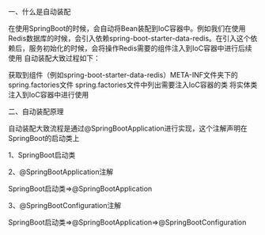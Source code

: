 一、什么是自动装配

在使用SpringBoot的时候，会自动将Bean装配到IoC容器中。例如我们在使用Redis数据库的时候，会引入依赖spring-boot-starter-data-redis。在引入这个依赖后，服务初始化的时候，会将操作Redis需要的组件注入到IoC容器中进行后续使用
自动装配大致过程如下：

获取到组件（例如spring-boot-starter-data-redis）META-INF文件夹下的spring.factories文件 
spring.factories文件中列出需要注入IoC容器的类 将实体类注入到IoC容器中进行使用

二、自动装配原理

自动装配大致流程是通过@SpringBootApplication进行实现，这个注解声明在SpringBoot的启动类上

1、SpringBoot启动类

2、@SpringBootApplication注解

SpringBoot启动类=>@SpringBootApplication

3、@SpringBootConfiguration注解

SpringBoot启动类=>@SpringBootApplication=>@SpringBootConfiguration